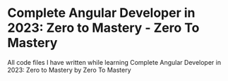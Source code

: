 # Complete Angular Developer in 2023: Zero to Mastery - Zero To Mastery

All code files I have written while learning Complete Angular Developer in 2023: Zero to Mastery by Zero To Mastery
